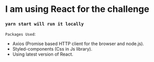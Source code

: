 # I am using React for the challenge

### ` yarn start will run it locally `

` Packages Used `:

* Axios (Promise based HTTP client for the browser and node.js).
* Styled-components (Css in Js library).
* Using latest version of React.